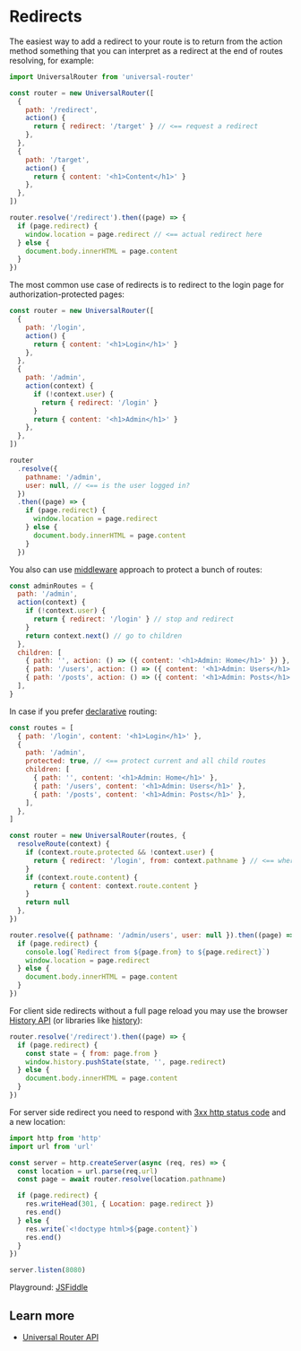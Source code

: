# Redirects

The easiest way to add a redirect to your route is to return from the action method something
that you can interpret as a redirect at the end of routes resolving, for example:

```js
import UniversalRouter from 'universal-router'

const router = new UniversalRouter([
  {
    path: '/redirect',
    action() {
      return { redirect: '/target' } // <== request a redirect
    },
  },
  {
    path: '/target',
    action() {
      return { content: '<h1>Content</h1>' }
    },
  },
])

router.resolve('/redirect').then((page) => {
  if (page.redirect) {
    window.location = page.redirect // <== actual redirect here
  } else {
    document.body.innerHTML = page.content
  }
})
```

The most common use case of redirects is to redirect to the login page for authorization-protected pages:

```js
const router = new UniversalRouter([
  {
    path: '/login',
    action() {
      return { content: '<h1>Login</h1>' }
    },
  },
  {
    path: '/admin',
    action(context) {
      if (!context.user) {
        return { redirect: '/login' }
      }
      return { content: '<h1>Admin</h1>' }
    },
  },
])

router
  .resolve({
    pathname: '/admin',
    user: null, // <== is the user logged in?
  })
  .then((page) => {
    if (page.redirect) {
      window.location = page.redirect
    } else {
      document.body.innerHTML = page.content
    }
  })
```

You also can use [middleware](https://github.com/kriasoft/universal-router/blob/master/docs/api.md#middlewares)
approach to protect a bunch of routes:

```js
const adminRoutes = {
  path: '/admin',
  action(context) {
    if (!context.user) {
      return { redirect: '/login' } // stop and redirect
    }
    return context.next() // go to children
  },
  children: [
    { path: '', action: () => ({ content: '<h1>Admin: Home</h1>' }) },
    { path: '/users', action: () => ({ content: '<h1>Admin: Users</h1>' }) },
    { path: '/posts', action: () => ({ content: '<h1>Admin: Posts</h1>' }) },
  ],
}
```

In case if you prefer [declarative](https://en.wikipedia.org/wiki/Declarative_programming) routing:

```js
const routes = [
  { path: '/login', content: '<h1>Login</h1>' },
  {
    path: '/admin',
    protected: true, // <== protect current and all child routes
    children: [
      { path: '', content: '<h1>Admin: Home</h1>' },
      { path: '/users', content: '<h1>Admin: Users</h1>' },
      { path: '/posts', content: '<h1>Admin: Posts</h1>' },
    ],
  },
]

const router = new UniversalRouter(routes, {
  resolveRoute(context) {
    if (context.route.protected && !context.user) {
      return { redirect: '/login', from: context.pathname } // <== where the redirect come from?
    }
    if (context.route.content) {
      return { content: context.route.content }
    }
    return null
  },
})

router.resolve({ pathname: '/admin/users', user: null }).then((page) => {
  if (page.redirect) {
    console.log(`Redirect from ${page.from} to ${page.redirect}`)
    window.location = page.redirect
  } else {
    document.body.innerHTML = page.content
  }
})
```

For client side redirects without a full page reload you may use the browser
[History API](https://developer.mozilla.org/en-US/docs/Web/API/History_API)
(or libraries like [history](https://github.com/ReactTraining/history)):

```js
router.resolve('/redirect').then((page) => {
  if (page.redirect) {
    const state = { from: page.from }
    window.history.pushState(state, '', page.redirect)
  } else {
    document.body.innerHTML = page.content
  }
})
```

For server side redirect you need to respond with
[3xx http status code](https://en.wikipedia.org/wiki/List_of_HTTP_status_codes#3xx_Redirection) and a new location:

```js
import http from 'http'
import url from 'url'

const server = http.createServer(async (req, res) => {
  const location = url.parse(req.url)
  const page = await router.resolve(location.pathname)

  if (page.redirect) {
    res.writeHead(301, { Location: page.redirect })
    res.end()
  } else {
    res.write(`<!doctype html>${page.content}`)
    res.end()
  }
})

server.listen(8080)
```

Playground: [JSFiddle](https://jsfiddle.net/frenzzy/2nq9o896/)

## Learn more

- [Universal Router API](https://github.com/kriasoft/universal-router/blob/master/docs/api.md)
